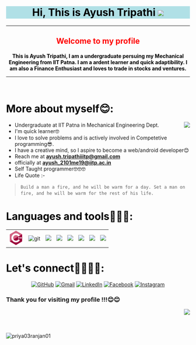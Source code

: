 <h1 align="center" ; style="background-color: powderblue ; color: black" >Hi, This is Ayush Tripathi <img src="http://4.bp.blogspot.com/-_KZdbtaZ8o4/VfqzCwUiFuI/AAAAAAAGKz4/iNvWUJYsRyw/s1600/TF003214.png" width=70></h1>

***

<h2 align= "center" ; style="color: red " >Welcome to my profile</h1>



<h4 align="center" style="color: black">This is Ayush Tripathi, I am a undergraduate persuing my Mechanical Engineering from IIT Patna. I am a ardent learner and quick adaptibility. I am also a Finance Enthusiast and loves to trade in stocks and ventures.

***
<br>
<h1 style="color: black" >More about myself😊:</h1>
<img src="https://miro.medium.com/max/700/0*9f5uMrKMjLbzEf7q.png"   align= "right" ; height= 50>

- Undergraduate at IIT Patna in Mechanical Engineering Dept.
- I'm quick learner🤓
- I love to solve problems and is actively involved in Competetive programming😎.
- I have a creative mind, so I aspire to become a web/android developer😊
- Reach me at **ayush.tripathiiitp@gmail.com** 
- officially at **ayush_2101me19@iitp.ac.in**
- Self Taught programmer🤓🤓🤓
- Life Quote :-
>```Build a man a fire, and he will be warm for a day. Set a man on fire, and he will be warm for the rest of his life.```

<h1 style="color: black" >Languages and tools🔨🔨🔨:</h1>
<table><tr>
<td><img src="https://raw.githubusercontent.com/devicons/devicon/master/icons/cplusplus/cplusplus-original.svg"  alt="c++" width="40" height="40"></td>
<td><img src="https://cdn.jsdelivr.net/gh/devicons/devicon/icons/git/git-original.svg" alt="git" width="40" height="40"></td>
<td><img src="https://www.britefish.net/wp-content/uploads/2019/07/logo-c-1.png" width="60" ></td>
<td><img src="https://1000logos.net/wp-content/uploads/2020/09/CSS-Logo.png" width="40"</td>
<td><img src="https://upload.wikimedia.org/wikipedia/commons/9/99/Unofficial_JavaScript_logo_2.svg" width="40"</td>
<td><img src="https://cdn-icons-png.flaticon.com/512/25/25231.png"  width = "40" </td>
<td><img src="https://upload.wikimedia.org/wikipedia/commons/6/61/HTML5_logo_and_wordmark.svg" width="40"</td>
<td><img src="https://www.pinclipart.com/picdir/big/269-2691398_python-logo-clipart-transparent-background-png-download.png" width="40"</td>
 </tr></table>

<h1 style="color: black" >Let's connect🐻‍❄️🐻‍❄️:</h1>

<div align="center">

[![GitHub](https://img.icons8.com/bubbles/50/000000/github.png)](https://github.com/AyushTripathiIITP)
[![Gmail](https://img.icons8.com/bubbles/50/000000/gmail.png)](ayush.tripathiiitp@gmail.com)
[![LinkedIn](https://img.icons8.com/bubbles/50/000000/linkedin.png)](https://www.linkedin.com/in/ayush-tripathi-aaa58a231/)
[![Facebook](https://img.icons8.com/bubbles/50/000000/facebook-new.png)](https://www.facebook.com/profile.php?id=100073622333167)
[![Instagram](https://img.icons8.com/bubbles/50/000000/instagram.png)](https://www.instagram.com/ayushtripathi124/?hl=en)

</div>

### Thank you for visiting my profile !!!😊😊
<img src= "https://cdn.dribbble.com/users/812515/screenshots/3377697/media/499b8b3b77a66cfb7601e6daff4f480f.gif" height= 100 align="right">

<br><br><br>
<p align="left"> <img src="https://komarev.com/ghpvc/?username=AyushTripathiIITP&label=Profile%20views&color=0e75b6&style=flat" alt="priya03ranjan01" /> </p>

